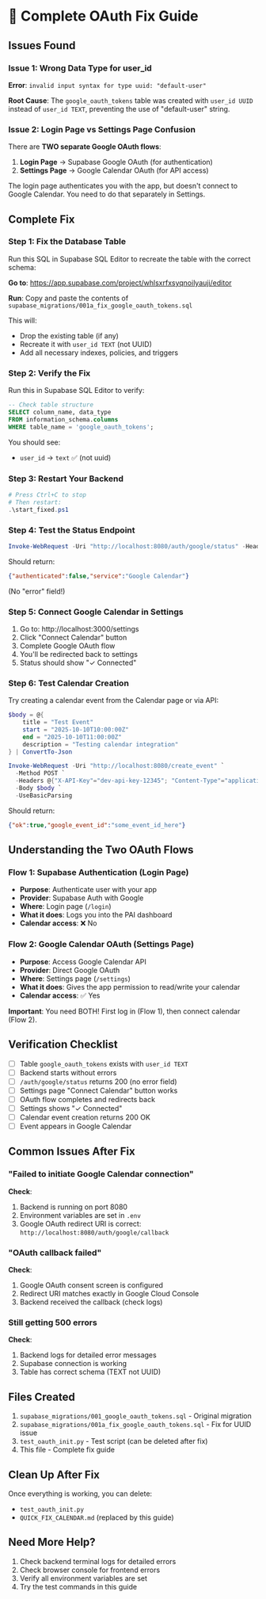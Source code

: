 # 🔧 Complete OAuth Fix Guide

## Issues Found

### Issue 1: Wrong Data Type for user_id
**Error**: `invalid input syntax for type uuid: "default-user"`

**Root Cause**: The `google_oauth_tokens` table was created with `user_id UUID` instead of `user_id TEXT`, preventing the use of "default-user" string.

### Issue 2: Login Page vs Settings Page Confusion
There are **TWO separate Google OAuth flows**:
1. **Login Page** → Supabase Google OAuth (for authentication)
2. **Settings Page** → Google Calendar OAuth (for API access)

The login page authenticates you with the app, but doesn't connect to Google Calendar. You need to do that separately in Settings.

## Complete Fix

### Step 1: Fix the Database Table

Run this SQL in Supabase SQL Editor to recreate the table with the correct schema:

**Go to**: https://app.supabase.com/project/whlsxrfxsyqnoilyauji/editor

**Run**: Copy and paste the contents of `supabase_migrations/001a_fix_google_oauth_tokens.sql`

This will:
- Drop the existing table (if any)
- Recreate it with `user_id TEXT` (not UUID)
- Add all necessary indexes, policies, and triggers

### Step 2: Verify the Fix

Run this in Supabase SQL Editor to verify:

```sql
-- Check table structure
SELECT column_name, data_type
FROM information_schema.columns
WHERE table_name = 'google_oauth_tokens';
```

You should see:
- `user_id` → `text` ✅ (not uuid)

### Step 3: Restart Your Backend

```powershell
# Press Ctrl+C to stop
# Then restart:
.\start_fixed.ps1
```

### Step 4: Test the Status Endpoint

```powershell
Invoke-WebRequest -Uri "http://localhost:8080/auth/google/status" -Headers @{"X-API-Key"="dev-api-key-12345"} -UseBasicParsing
```

Should return:
```json
{"authenticated":false,"service":"Google Calendar"}
```

(No "error" field!)

### Step 5: Connect Google Calendar in Settings

1. Go to: http://localhost:3000/settings
2. Click "Connect Calendar" button
3. Complete Google OAuth flow
4. You'll be redirected back to settings
5. Status should show "✓ Connected"

### Step 6: Test Calendar Creation

Try creating a calendar event from the Calendar page or via API:

```powershell
$body = @{
    title = "Test Event"
    start = "2025-10-10T10:00:00Z"
    end = "2025-10-10T11:00:00Z"
    description = "Testing calendar integration"
} | ConvertTo-Json

Invoke-WebRequest -Uri "http://localhost:8080/create_event" `
  -Method POST `
  -Headers @{"X-API-Key"="dev-api-key-12345"; "Content-Type"="application/json"} `
  -Body $body `
  -UseBasicParsing
```

Should return:
```json
{"ok":true,"google_event_id":"some_event_id_here"}
```

## Understanding the Two OAuth Flows

### Flow 1: Supabase Authentication (Login Page)
- **Purpose**: Authenticate user with your app
- **Provider**: Supabase Auth with Google
- **Where**: Login page (`/login`)
- **What it does**: Logs you into the PAI dashboard
- **Calendar access**: ❌ No

### Flow 2: Google Calendar OAuth (Settings Page)
- **Purpose**: Access Google Calendar API
- **Provider**: Direct Google OAuth
- **Where**: Settings page (`/settings`)
- **What it does**: Gives the app permission to read/write your calendar
- **Calendar access**: ✅ Yes

**Important**: You need BOTH! First log in (Flow 1), then connect calendar (Flow 2).

## Verification Checklist

- [ ] Table `google_oauth_tokens` exists with `user_id TEXT`
- [ ] Backend starts without errors
- [ ] `/auth/google/status` returns 200 (no error field)
- [ ] Settings page "Connect Calendar" button works
- [ ] OAuth flow completes and redirects back
- [ ] Settings shows "✓ Connected"
- [ ] Calendar event creation returns 200 OK
- [ ] Event appears in Google Calendar

## Common Issues After Fix

### "Failed to initiate Google Calendar connection"
**Check**:
1. Backend is running on port 8080
2. Environment variables are set in `.env`
3. Google OAuth redirect URI is correct: `http://localhost:8080/auth/google/callback`

### "OAuth callback failed"
**Check**:
1. Google OAuth consent screen is configured
2. Redirect URI matches exactly in Google Cloud Console
3. Backend received the callback (check logs)

### Still getting 500 errors
**Check**:
1. Backend logs for detailed error messages
2. Supabase connection is working
3. Table has correct schema (TEXT not UUID)

## Files Created

1. `supabase_migrations/001_google_oauth_tokens.sql` - Original migration
2. `supabase_migrations/001a_fix_google_oauth_tokens.sql` - Fix for UUID issue
3. `test_oauth_init.py` - Test script (can be deleted after fix)
4. This file - Complete fix guide

## Clean Up After Fix

Once everything is working, you can delete:
- `test_oauth_init.py`
- `QUICK_FIX_CALENDAR.md` (replaced by this guide)

## Need More Help?

1. Check backend terminal logs for detailed errors
2. Check browser console for frontend errors
3. Verify all environment variables are set
4. Try the test commands in this guide

